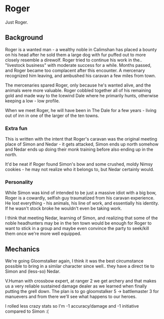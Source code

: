 # Roger
Just Roger.

## Background
Roger is a wanted man - a wealthy noble in Calimshan has placed a bounty on his head after he sold them a large dog with fur puffed out to more closely resemble a direwolf. Roger tried to continue his work in the.. "livestock business" with moderate success for a while. Months passed, and Roger became too complacent after this encounter. A mercenary recognized him leaving, and ambushed his caravan a few miles from town. 

The mercenaries spared Roger, only because he's wanted alive, and the animals were more valuable. Roger cobbled together all of his remaining gold and made way to the Icewind Dale where he primarily hunts, otherwise keeping a low - low profile.

When we meet Roger, he will have been in The Dale for a few years - living out of inn in one of the larger of the ten towns.

### Extra fun
This is written with the intent that Roger's caravan was the original meeting place of Simon and Nedar - it gets attacked, Simon ends up north somehow and Nedar ends up doing their monk training before also ending up in the north.

It'd be neat if Roger found Simon's bow and some crushed, moldy Nimsy cookies - he may not realize who it belongs to, but Nedar certainly would.

### Personality
While Simon was kind of intended to be just a massive idiot with a big bow, Roger is a cowardly, selfish guy traumatized from his caravan experience. He lost everything - his animals, his line of work, and essentially his identity. If he wasn't stock broke he wouldn't even be taking work.

I think that meeting Nedar, learning of Simon, and realizing that some of the noble headhunters may be in the ten town would be enough for Roger to want to stick in a group and maybe even convince the party to seek/kill them once we're more well equipped.

## Mechanics
We're going Gloomstalker again, I think it was the best circumstance possible to bring in a similar character since well.. they have a direct tie to Simon and (less-so) Nedar.

V.Human with crossbow expert, at ranger 2 we get archery and that makes us a very reliable sustained damage dealer as we learned when finally putting the grell down.
The plan is to go gloomstalker 5 -> battlemaster 3 for manuevers and from there we'll see what happens to our heroes.

I rolled less crazy stats so I'm -1 accuracy/damage and -1 initiative compared to Simon :(
